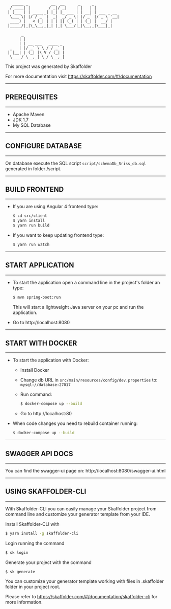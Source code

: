 
```
   _____ _          __  __      _     _           
  / ____| |        / _|/ _|    | |   | |          
 | (___ | | ____ _| |_| |_ ___ | | __| | ___ _ __ 
  \___ \| |/ / _` |  _|  _/ _ \| |/ _` |/ _ \ '__|
  ____) |   < (_| | | | || (_) | | (_| |  __/ |   
 |_____/|_|\_\__,_|_| |_| \___/|_|\__,_|\___|_|   

       _                  
      | |                 
      | | __ ___   ____ _ 
  _   | |/ _` \ \ / / _` |
 | |__| | (_| |\ V / (_| |
  \____/ \__,_| \_/ \__,_|
```

This project was generated by Skaffolder

For more documentation visit https://skaffolder.com/#/documentation


--------------
## PREREQUISITES
--------------
* Apache Maven
* JDK 1.7
* My SQL Database

--------------
## CONFIGURE DATABASE
--------------

On database execute the SQL script  `script/schemaDb_Sriss_db.sql`  generated in folder /script.

--------------
## BUILD FRONTEND
--------------

* If you are using Angular 4 frontend type:
    ``` bash
	$ cd src/client
	$ yarn install
    $ yarn run build
    ```
	
* If you want to keep updating frontend type:
    ``` bash
	$ yarn run watch
    ```

--------------
## START APPLICATION
--------------

* To start the application open a command line in the project's folder an type:
    ``` bash
    $ mvn spring-boot:run
    ```
    This will start a lightweight Java server on your pc and run the application.

* Go to http://localhost:8080

--------------
## START WITH DOCKER
--------------

* To start the application with Docker:
    * Install Docker

    * Change db URL in `src/main/resources/config/dev.properties` to: 
    `mysql://database:27017`

    * Run command:
        ``` bash
        $ docker-compose up --build
        ```

    * Go to http://localhost:80

* When code changes you need to rebuild container running:
    ``` bash
    $ docker-compose up --build
    ``` 

--------------
## SWAGGER API DOCS
--------------

You can find the swagger-ui page on: http://localhost:8080/swagger-ui.html

--------------
## USING SKAFFOLDER-CLI
--------------

With Skaffolder-CLI you can easily manage your Skaffolder project from command line and customize your generator template from your IDE.

Install Skaffolder-CLI with
``` bash
$ yarn install -g skaffolder-cli
```

Login running the command
``` bash
$ sk login
```

Generate your project with the command
``` bash
$ sk generate
```

You can customize your generator template working with files in .skaffolder folder in your project root.

Please refer to https://skaffolder.com/#/documentation/skaffolder-cli for more information.

